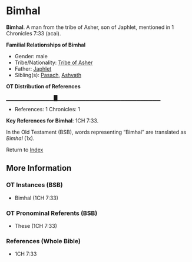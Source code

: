 # Bimhal
**Bimhal**. 
A man from the tribe of Asher, son of Japhlet, mentioned in 1 Chronicles 7:33 (acai). 




**Familial Relationships of Bimhal**


* Gender: male
* Tribe/Nationality: [Tribe of Asher](../../../groups/md/acai/Asher.md)
* Father: [Japhlet](Japhlet.md)
* Sibling(s): [Pasach](Pasach.md), [Ashvath](Ashvath.md)


**OT Distribution of References**

▁▁▁▁▁▁▁▁▁▁▁▁█▁▁▁▁▁▁▁▁▁▁▁▁▁▁▁▁▁▁▁▁▁▁▁▁▁▁
* References: 1 Chronicles: 1



**Key References for Bimhal**: 
1CH 7:33. 


In the Old Testament (BSB), words representing “Bimhal” are translated as 
*Bimhal* (1x). 




Return to [Index](00-Index.md)

## More Information

### OT Instances (BSB)

* Bimhal (1CH 7:33)



### OT Pronominal Referents (BSB)

* These (1CH 7:33)



### References (Whole Bible)

* 1CH 7:33



